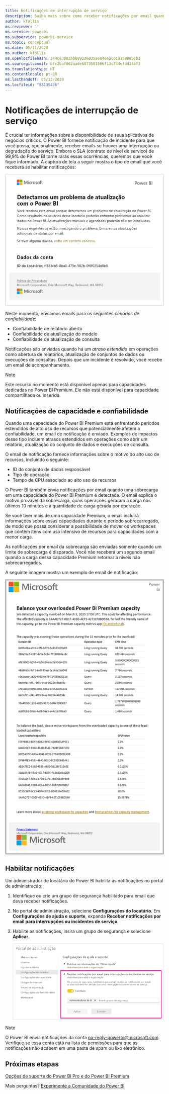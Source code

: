 ```yaml
---
title: Notificações de interrupção de serviço
description: Saiba mais sobre como receber notificações por email quando há uma interrupção ou degradação do serviço do Power BI.
author: kfollis
ms.reviewer: ''
ms.service: powerbi
ms.subservice: powerbi-service
ms.topic: conceptual
ms.date: 05/11/2020
ms.author: kfollis
ms.openlocfilehash: 344ce3b83bbb9922e0359e04e65c01a1a088bcb3
ms.sourcegitcommit: bfc2baf862aade6873501566f13c744efdd146f3
ms.translationtype: HT
ms.contentlocale: pt-BR
ms.lasthandoff: 05/13/2020
ms.locfileid: "83135436"
---
```

# <a name="service-interruption-notifications"></a>Notificações de interrupção de serviço

É crucial ter informações sobre a disponibilidade de seus aplicativos de negócios críticos. O Power BI fornece notificação de incidente para que você possa, opcionalmente, receber emails se houver uma interrupção ou degradação do serviço. Embora o SLA (contrato de nível de serviço) de 99,9% do Power BI torne raras essas ocorrências, queremos que você fique informado. A captura de tela a seguir mostra o tipo de email que você receberá se habilitar notificações:

![Email de notificação de atualização](media/service-interruption-notifications/refresh-notification-email.png)

Neste momento, enviamos emails para os seguintes _cenários de confiabilidade_:

- Confiabilidade de relatório aberto
- Confiabilidade de atualização do modelo
- Confiabilidade de atualização de consulta

Notificações são enviadas quando há um _atraso estendido_ em operações como abertura de relatórios, atualização de conjuntos de dados ou execuções de consultas. Depois que um incidente é resolvido, você recebe um email de acompanhamento.

> [!NOTE]
> Este recurso no momento está disponível apenas para capacidades dedicadas no Power BI Premium. Ele não está disponível para capacidade compartilhada ou inserida.

## <a name="capacity-and-reliability-notifications"></a>Notificações de capacidade e confiabilidade

Quando uma capacidade do Power BI Premium está enfrentando períodos estendidos de alto uso de recursos que potencialmente afetem a confiabilidade, um email de notificação é enviado. Exemplos de impactos desse tipo incluem atrasos estendidos em operações como abrir um relatório, atualização do conjunto de dados e execuções de consulta. 

O email de notificação fornece informações sobre o motivo do alto uso de recursos, incluindo o seguinte:

* ID do conjunto de dados responsável
* Tipo de operação
* Tempo de CPU associado ao alto uso de recursos

O Power BI também envia notificações por email quando uma sobrecarga em uma capacidade do Power BI Premium é detectada. O email explica o motivo provável da sobrecarga, quais operações geraram a carga nos últimos 10 minutos e a quantidade de carga gerada por operação. 


Se você tiver mais de uma capacidade Premium, o email incluirá informações sobre essas capacidades durante o período sobrecarregado, de modo que possa considerar a possibilidade de mover os workspaces que contêm itens com uso intensivo de recursos para capacidades com a menor carga.

As notificações por email da sobrecarga são enviadas somente quando um limite de sobrecarga é disparado. Você não receberá um segundo email quando a carga dessa capacidade Premium retornar a níveis não sobrecarregados.

A seguinte imagem mostra um exemplo de email de notificação:

![email de notificação de capacidade sobrecarregada](media/service-interruption-notifications/refresh-notification-email-2.png)


## <a name="enable-notifications"></a>Habilitar notificações

Um administrador de locatário do Power BI habilita as notificações no portal de administração:

1. Identifique ou crie um grupo de segurança habilitado para email que deva receber notificações.

1. No portal de administração, selecione **Configurações do locatário**. Em **Configurações de ajuda e suporte**, expanda **Receber notificações por email para interrupções ou incidentes de serviço**.

1. Habilite as notificações, insira um grupo de segurança e selecione **Aplicar**.

    ![Habilitar notificações de serviço](media/service-interruption-notifications/enable-notifications.png)

> [!NOTE]
> O Power BI envia notificações da conta no-reply-powerbi@microsoft.com. Verifique se essa conta está na lista de permissões para que as notificações não acabem em uma pasta de spam ou lixo eletrônico.

## <a name="next-steps"></a>Próximas etapas

[Opções de suporte do Power BI Pro e do Power BI Premium](service-support-options.md)

Mais perguntas? [Experimente a Comunidade do Power BI](https://community.powerbi.com/)
